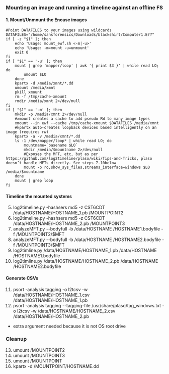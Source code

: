 ### Mounting an image and running a timeline against an offline FS  

#### 1. Mount/Unmount the Encase images  
  
    #Point DATAFILES to your images using wildcards
    DATAFILES="/home/sansforensics/Downloads/blackshirt/Computer1.E??"
    if [ -z "$1" ]; then
        echo 'Usage: mount_ewf.sh <-m|-u>'
        echo 'Usage: -m=mount -u=unmount'
        exit 0
    fi
    if [ "$1" == '-u' ]; then
        mount | grep 'mapper/loop' | awk '{ print $3 }' | while read LO; do
            umount $LO
        done
        kpartx -d /media/xmnt/*.dd
        umount /media/xmnt
        pkill xmount
        rm -f /tmp/cache-xmount
        rmdir /media/xmnt 2>/dev/null
    fi
    if [ "$1" == '-m' ]; then
        mkdir -p /media/xmnt 2>/dev/null
        #xmount creates a cache to add pseudo RW to many image types
        xmount --in ewf --cache /tmp/cache-xmount $DATAFILES /media/xmnt
        #kpartx auto-creates loopback devices based intelligently on an image (requires rw)
        kpartx -a -v /media/xmnt/*.dd
        ls -1 /dev/mapper/loop* | while read LO; do
            mountname=`basename $LO`
            mkdir /media/$mountname 2>/dev/null
            #Exposes the MFT, etc, but as per https://github.com/log2timeline/plaso/wiki/Tips-and-Tricks, plaso doesn’t handle MFTs directly. See steps 7-10below
            mount -o ro,show_sys_files,streams_interface=windows $LO /media/$mountname
        done
        mount | grep loop
    fi
  
#### Timeline the mounted systems  
5. log2timeline.py -hashsers md5 -z CST6CDT /data/HOSTNAME/HOSTNAME_1.pb /MOUNTPOINT2  
6. log2timeline.py -hashsers md5 -z CST6CDT /data/HOSTNAME/HOSTNAME_2.pb /MOUNTPOINT3  
7. analyzeMFT.py --bodyfull -b /data/HOSTNAME /HOSTNAME1.bodyfile -f /MOUNTPOINT2/\$MFT  
8. analyzeMFT.py --bodyfull -b /data/HOSTNAME /HOSTNAME2.bodyfile -f /MOUNTPOINT3/\$MFT  
9. log2timline.py  /data/HOSTNAME/HOSTNAME_1.pb /data/HOSTNAME /HOSTNAME1.bodyfile  
10. log2timline.py  /data/HOSTNAME/HOSTNAME_2.pb /data/HOSTNAME /HOSTNAME2.bodyfile  
   
#### Generate CSVs
11. psort -analysis tagging -o l2tcsv -w /data/HOSTNAME/HOSTNAME_1.csv /data/HOSTNAME/HOSTNAME_1.pb
12. psort -analysis tagging --tagging-file /usr/share/plaso/tag_windows.txt -o l2tcsv -w /data/HOSTNAME/HOSTNAME_2.csv /data/HOSTNAME/HOSTNAME_2.pb
 * extra argument needed because it is not OS root drive  
  
### Cleanup  
13. umount /MOUNTPOINT2  
14. umount /MOUNTPOINT3  
15. umount /MOUNTPOINT   
16. kpartx -d /MOUNTPOINT/HOSTNAME.dd  
